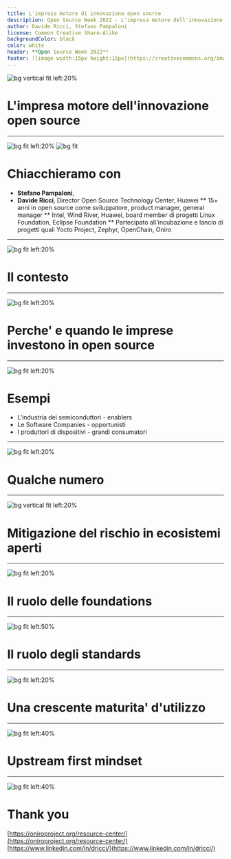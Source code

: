 ```yaml
---
title: L'impresa motore di innovazione open source
description: Open Source Week 2022 - L'impresa motore dell'innovazione open source
author: Davide Ricci, Stefano Pampaloni
license: Common Creative Share-Alike
backgroundColor: black
color: white
header: **Open Source Week 2022**
footer: ![image width:15px height:15px](https://creativecommons.org/images/deed/cc-logo.jpg) L'impresa motore dell'innovazione open source
---
```

<!-- All images are in the open source domain, courtesy of pexels.com  -->

<!-- Title Slide  -->
![bg vertical fit left:20%](https://opensourceweek.it/wp-content/uploads/2022/08/Logo-OSW2022-480x210.png)
# L'impresa motore dell'innovazione open source

---
<!-- paginate: true -->

<!-- Slide 1 -->
![bg fit left:20%](https://opensourceweek.it/wp-content/uploads/2022/10/Stefano-Pampaloni-480x480.png)
![bg fit](https://opensourceweek.it/wp-content/uploads/2022/10/davide-ricci-480x480.png)

# Chiacchieramo con

  * **Stefano Pampaloni**, 
  * **Davide Ricci**, Director Open Source Technology Center, Huawei
    ** 15+ anni in open source come sviluppatore, product manager, general manager 
    ** Intel, Wind River, Huawei, board member di progetti Linux Foundation, Eclipse Foundation
    ** Partecipato all'incubazione e lancio di progetti quali Yocto Project, Zephyr, OpenChain, Oniro 

---

<!-- Slide 2 -->
![bg fit left:20%](https://images.pexels.com/photos/3379322/pexels-photo-3379322.jpeg)

# Il contesto


 
---

<!-- Slide 3 -->
![bg fit left:20%](https://images.pexels.com/photos/3752834/pexels-photo-3752834.jpeg?auto=compress&cs=tinysrgb&w=1260&h=750&dpr=1)
# Perche' e quando le imprese investono in open source

---

<!-- Slide 4 -->
![bg fit left:20%](https://images.pexels.com/photos/3243027/pexels-photo-3243027.jpeg?auto=compress&cs=tinysrgb&w=1260&h=750&dpr=1)
# Esempi 
  * L'industria dei semiconduttori - enablers
  * Le Software Companies - opportunisti
  * I produttori di dispositivi - grandi consumatori

---

<!-- Slide 5 -->
![bg fit left:20%](https://images.pexels.com/photos/2869570/pexels-photo-2869570.jpeg?auto=compress&cs=tinysrgb&w=1260&h=750&dpr=1)
# Qualche numero

---

<!-- Slide 6 -->
![bg vertical fit left:20%](https://images.pexels.com/photos/756484/pexels-photo-756484.jpeg?auto=compress&cs=tinysrgb&w=1260&h=750&dpr=1)
# Mitigazione del rischio in ecosistemi aperti

---

<!-- Slide 7 -->
![bg fit left:20%](https://images.pexels.com/photos/669610/pexels-photo-669610.jpeg?auto=compress&cs=tinysrgb&w=1260&h=750&dpr=1)
# Il ruolo delle foundations

---

<!-- Slide 8 -->
![bg fit left:50%](https://images.pexels.com/photos/908713/pexels-photo-908713.jpeg?auto=compress&cs=tinysrgb&w=1260&h=750&dpr=1)
# Il ruolo degli standards 

---

<!-- Slide 9 -->
![bg fit left:20%](https://images.pexels.com/photos/2901854/pexels-photo-2901854.jpeg?auto=compress&cs=tinysrgb&w=1260&h=750&dpr=1)
# Una crescente maturita' d'utilizzo 

---

<!-- Slide 10 -->
![bg fit left:40%](images/oniro-layers.png)
# Upstream first mindset

---

<!-- Slide 14 -->
![bg fit left:40%](https://oniroproject.org/images/logo.svg)

# Thank you
[https://oniroproject.org/resource-center/](https://oniroproject.org/resource-center/)
[https://www.linkedin.com/in/dricci/](https://www.linkedin.com/in/dricci/)


